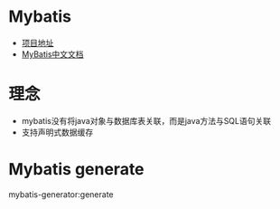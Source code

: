 # Mybatis 
* [项目地址](https://github.com/mybatis)
* [MyBatis中文文档](http://www.mybatis.org/mybatis-3/zh/index.html)

# 理念
* mybatis没有将java对象与数据库表关联，而是java方法与SQL语句关联
* 支持声明式数据缓存

# Mybatis generate
mybatis-generator:generate
